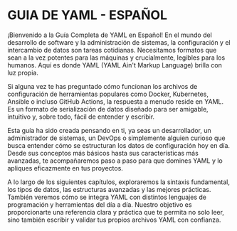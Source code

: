 # GUIA DE YAML - ESPAÑOL

¡Bienvenido a la Guía Completa de YAML en Español! En el mundo del desarrollo de software y la administración de sistemas, la configuración y el intercambio de datos son tareas cotidianas. Necesitamos formatos que sean a la vez potentes para las máquinas y crucialmente, legibles para los humanos. Aquí es donde YAML (YAML Ain't Markup Language) brilla con luz propia.

Si alguna vez te has preguntado cómo funcionan los archivos de configuración de herramientas populares como Docker, Kubernetes, Ansible o incluso GitHub Actions, la respuesta a menudo reside en YAML. Es un formato de serialización de datos diseñado para ser amigable, intuitivo y, sobre todo, fácil de entender y escribir.

Esta guía ha sido creada pensando en ti, ya seas un desarrollador, un administrador de sistemas, un DevOps o simplemente alguien curioso que busca entender cómo se estructuran los datos de configuración hoy en día. Desde sus conceptos más básicos hasta sus características más avanzadas, te acompañaremos paso a paso para que domines YAML y lo apliques eficazmente en tus proyectos.

A lo largo de los siguientes capítulos, exploraremos la sintaxis fundamental, los tipos de datos, las estructuras avanzadas y las mejores prácticas. También veremos cómo se integra YAML con distintos lenguajes de programación y herramientas del día a día. Nuestro objetivo es proporcionarte una referencia clara y práctica que te permita no solo leer, sino también escribir y validar tus propios archivos YAML con confianza.


